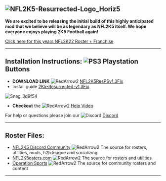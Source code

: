 ## ![NFL2K5-Resurrected-Logo_Horiz5](https://user-images.githubusercontent.com/69597675/125652934-6b21a6c3-e700-4709-8e10-01deb62d37f7.png)
**We are excited to be releasing the initial build of this highly anticipated mod that we believe will be as legendary as NFL2K5 itself. We hope everyone enjoys playing 2K5 Football again!**

[Click here for this years NFL2K22 Roster + Franchise](https://github.com/lostsoul63b/NFL2K5-Resurrected/blob/main/PCSX2/notes/NFL2022Ratings.md)

---------
## Installation Instructions: ![PS3](https://user-images.githubusercontent.com/69597675/125670845-094394b0-7d78-43d7-9b1f-d2d2fc33549f.png) Playstation Buttons
* **DOWNLOAD LINK** ![RedArrow2](https://user-images.githubusercontent.com/69597675/125669440-bcf4c873-527c-4524-9426-9488c71fbbde.png)
 [NFL2K5ResPSv1.3Fix](https://www.mediafire.com/file/5mi84ytinmw1ppe/NFL2K5ResPSv1.3Fix.zip/file)
 * Install guide [2K5-Resurrected-v1.3Fix](https://github.com/lostsoul63b/NFL2K5-Resurrected/blob/main/PCSX2/v1.3/2K5-Resurrected-v1.3Fix.docx)

![Snag_3d9f54](https://user-images.githubusercontent.com/69597675/135736015-909c9af1-7634-4071-8eff-37f8a64bd436.png)
* **Checkout** the ![RedArrow2](https://user-images.githubusercontent.com/69597675/125669440-bcf4c873-527c-4524-9426-9488c71fbbde.png) [Help Video](https://youtu.be/T-0od4B7HEo)

For help or questions please join our ![Discord](https://user-images.githubusercontent.com/69597675/124640725-d1e88980-de5b-11eb-926d-ec5f55b19a62.png) [Discord](https://discord.gg/sBVXzYb)

---------
## Roster Files:
* [NFL2K5 Discord Community](https://discord.gg/sBVXzYb) ![RedArrow2](https://user-images.githubusercontent.com/69597675/125669440-bcf4c873-527c-4524-9426-9488c71fbbde.png) The source for rosters, utilities, mods, h2h league and socializing
* [NFL2K5osters.com](http://nfl2k5rosters.com/) ![RedArrow2](https://user-images.githubusercontent.com/69597675/125669440-bcf4c873-527c-4524-9426-9488c71fbbde.png) The source for rosters and utilities
* [Operation Sports](https://forums.operationsports.com/forums/espn-nfl-2k5-rosters/) ![RedArrow2](https://user-images.githubusercontent.com/69597675/125669440-bcf4c873-527c-4524-9426-9488c71fbbde.png) The source for community rosters and content
---------
